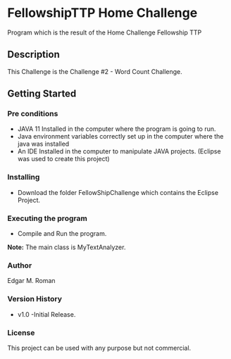 # FellowshipTTP Home Challenge
Program which is the result of the Home Challenge Fellowship TTP

## Description
This Challenge is the Challenge #2 - Word Count Challenge.

## Getting Started

### Pre conditions
* JAVA 11 Installed in the computer where the program is going to run.
* Java environment variables correctly set up in the computer where the java was installed
* An IDE Installed in the computer to manipulate JAVA projects. (Eclipse was used to create this project)

### Installing
* Download the folder FellowShipChallenge which contains the Eclipse Project.

### Executing the program
* Compile and Run the program. 

**Note:** The main class is MyTextAnalyzer.

### Author

Edgar M. Roman

### Version History
* v1.0
	-Initial Release.
	
### License

This project can be used with any purpose but not commercial.
